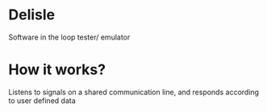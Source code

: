 # Delisle
Software in the loop tester/ emulator

# How it works?
Listens to signals on a shared communication line, and responds according to user defined data
